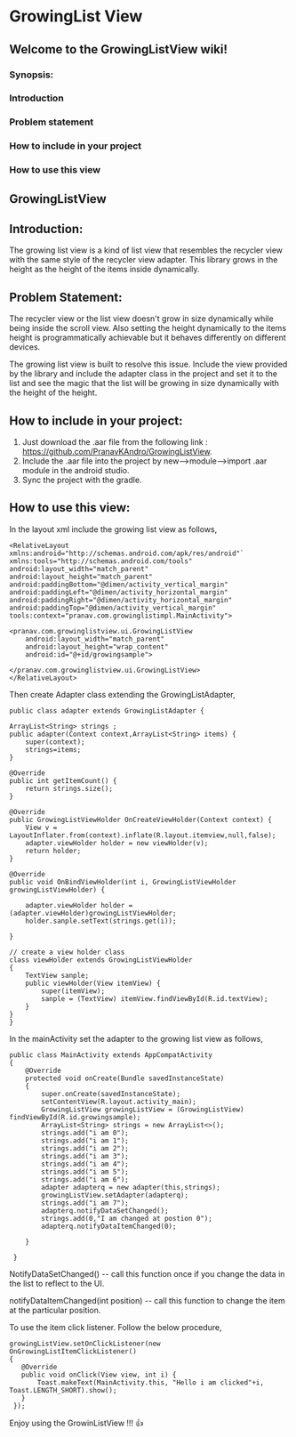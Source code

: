 #  GrowingList View

## Welcome to the GrowingListView wiki!

### Synopsis:
### Introduction
### Problem statement
### How to include in your project
### How to use this view

## GrowingListView
## Introduction: 

The growing list view is a kind of list view that resembles the recycler view with the same style of the recycler view adapter. This library grows in the height as the height of the items inside dynamically.

## Problem Statement:

The recycler view or the list view doesn't grow in size dynamically while being inside the scroll view. Also setting the height dynamically to the items height is programmatically achievable but it behaves differently on different devices.

The growing list view is built to resolve this issue. Include the view provided by the library and include the adapter class in the project and set it to the list and see the magic that the list will be growing in size dynamically with the height of the height.

## How to include in your project:

1. Just download the .aar file from the following link : https://github.com/PranavKAndro/GrowingListView.
2. Include the .aar file into the project by new-->module-->import .aar module in the android studio.
3. Sync the project with the gradle.

## How to use this view:

In the layout xml include the growing list view as follows,

    <RelativeLayout xmlns:android="http://schemas.android.com/apk/res/android"`
    xmlns:tools="http://schemas.android.com/tools"
    android:layout_width="match_parent"
    android:layout_height="match_parent"
    android:paddingBottom="@dimen/activity_vertical_margin"
    android:paddingLeft="@dimen/activity_horizontal_margin"
    android:paddingRight="@dimen/activity_horizontal_margin"
    android:paddingTop="@dimen/activity_vertical_margin"
    tools:context="pranav.com.growinglistimpl.MainActivity">

    <pranav.com.growinglistview.ui.GrowingListView
        android:layout_width="match_parent"
        android:layout_height="wrap_content"
        android:id="@+id/growingsample">

    </pranav.com.growinglistview.ui.GrowingListView>
    </RelativeLayout>


Then create Adapter class extending the GrowingListAdapter,

    public class adapter extends GrowingListAdapter {

    ArrayList<String> strings ;
    public adapter(Context context,ArrayList<String> items) {
        super(context);
        strings=items;
    }
    
    @Override
    public int getItemCount() {
        return strings.size();
    }

    @Override
    public GrowingListViewHolder OnCreateViewHolder(Context context) {
        View v = LayoutInflater.from(context).inflate(R.layout.itemview,null,false);
        adapter.viewHolder holder = new viewHolder(v);
        return holder;
    }

    @Override
    public void OnBindViewHolder(int i, GrowingListViewHolder growingListViewHolder) {

        adapter.viewHolder holder = (adapter.viewHolder)growingListViewHolder;
        holder.sanple.setText(strings.get(i));

    }

    // create a view holder class 
    class viewHolder extends GrowingListViewHolder
    {
        TextView sanple;
        public viewHolder(View itemView) {
            super(itemView);
            sanple = (TextView) itemView.findViewById(R.id.textView);
        }
    }
    }


In the mainActivity set the adapter to the growing list view as follows,

    public class MainActivity extends AppCompatActivity
    {
        @Override
        protected void onCreate(Bundle savedInstanceState) 
        {
            super.onCreate(savedInstanceState);
            setContentView(R.layout.activity_main);
            GrowingListView growingListView = (GrowingListView) findViewById(R.id.growingsample);
            ArrayList<String> strings = new ArrayList<>();
            strings.add("i am 0");
            strings.add("i am 1");
            strings.add("i am 2");
            strings.add("i am 3");
            strings.add("i am 4");
            strings.add("i am 5");
            strings.add("i am 6");
            adapter adapterq = new adapter(this,strings);
            growingListView.setAdapter(adapterq);
            strings.add("i am 7");
            adapterq.notifyDataSetChanged();
            strings.add(0,"I am changed at postion 0");
            adapterq.notifyDataItemChanged(0);
            
        }

     }

NotifyDataSetChanged() -- call this function once if you change the data in the list to reflect to the UI.

notifyDataItemChanged(int position) -- call this function to change the item at the particular position.

To use the item click listener.
Follow the below procedure,

    growingListView.setOnClickListener(new OnGrowingListItemClickListener()
    {
       @Override
       public void onClick(View view, int i) {
           Toast.makeText(MainActivity.this, "Hello i am clicked"+i, Toast.LENGTH_SHORT).show();
       }
     });

Enjoy using the GrowinListView !!! :+1: 
